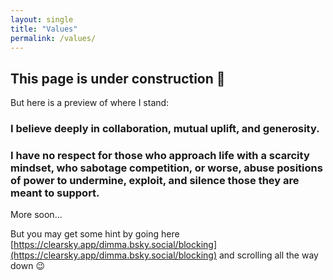 ```yaml
---
layout: single
title: "Values"
permalink: /values/
---
```





## **This page is under construction** 🚧

But here is a preview of where I stand:


### I believe deeply in collaboration, mutual uplift, and generosity.

### I have  no respect  for those who approach life with a scarcity mindset, who sabotage competition, or worse, abuse positions of power to undermine, exploit, and silence those they are meant to support.

More soon...

But you may get some hint by going here [https://clearsky.app/dimma.bsky.social/blocking](https://clearsky.app/dimma.bsky.social/blocking) and scrolling all the way down :wink:


